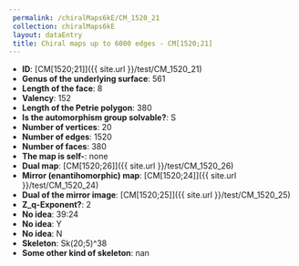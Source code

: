 ```yaml
--- 
 permalink: /chiralMaps6kE/CM_1520_21 
 collection: chiralMaps6kE
 layout: dataEntry
 title: Chiral maps up to 6000 edges - CM[1520;21]
---
```


- **ID**: [CM[1520;21]]({{ site.url }}/test/CM_1520_21)
- **Genus of the underlying surface**: 561
- **Length of the face**: 8
- **Valency**: 152
- **Length of the Petrie polygon**: 380
- **Is the automorphism group solvable?**: S
- **Number of vertices**: 20
- **Number of edges**: 1520
- **Number of faces**: 380
- **The map is self-**: none
- **Dual map**: [CM[1520;26]]({{ site.url }}/test/CM_1520_26)
- **Mirror (enantihomorphic) map**: [CM[1520;24]]({{ site.url }}/test/CM_1520_24)
- **Dual of the mirror image**: [CM[1520;25]]({{ site.url }}/test/CM_1520_25)
- **Z_q-Exponent?**: 2
- **No idea**:  39:24
- **No idea**: Y
- **No idea**: N
- **Skeleton**: Sk(20;5)^38
- **Some other kind of skeleton**: nan
